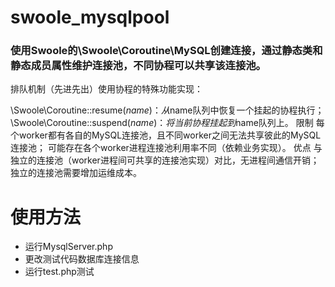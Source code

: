 # swoole_mysqlpool

### 使用Swoole的\Swoole\Coroutine\MySQL创建连接，通过静态类和静态成员属性维护连接池，不同协程可以共享该连接池。

排队机制（先进先出）使用协程的特殊功能实现：

\Swoole\Coroutine::resume($name)：从$name队列中恢复一个挂起的协程执行；
\Swoole\Coroutine::suspend($name)：将当前协程挂起到$name队列上。
限制
每个worker都有各自的MySQL连接池，且不同worker之间无法共享彼此的MySQL连接池；
可能存在各个worker进程连接池利用率不同（依赖业务实现）。
优点
与独立的连接池（worker进程间可共享的连接池实现）对比，无进程间通信开销；
独立的连接池需要增加运维成本。
# 使用方法
- 运行MysqlServer.php
- 更改测试代码数据库连接信息
- 运行test.php测试
